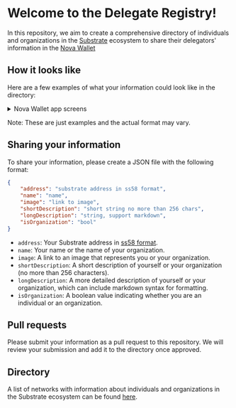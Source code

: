 # Welcome to the Delegate Registry!

In this repository, we aim to create a comprehensive directory of individuals and organizations in the [Substrate](https://substrate.io) ecosystem to share their delegators' information in the [Nova Wallet](https://novawallet.io/)

## How it looks like

Here are a few examples of what your information could look like in the directory:

<details>
  <summary>Nova Wallet app screens</summary>

<img src="https://i.ibb.co/TL35ZWn/Screenshot-2023-02-07-at-11-12-21.png" width="100">
<img src="https://i.ibb.co/3RzBqb1/Screenshot-2023-02-07-at-11-14-00.png" width="100">
<img src="https://i.ibb.co/XDZNBt4/Screenshot-2023-02-07-at-11-14-03.png" width="100">
<img src="https://i.ibb.co/HB5544w/Screenshot-2023-02-07-at-11-14-06.png" width="100">

</details>


Note: These are just examples and the actual format may vary.


## Sharing your information

To share your information, please create a JSON file with the following format:

```json
{
    "address": "substrate address in ss58 format",
    "name": "name",
    "image": "link to image",
    "shortDescription": "short string no more than 256 chars",
    "longDescription": "string, support markdown",
    "isOrganization": "bool"
}
```


- `address`: Your Substrate address in [ss58 format](https://substrate.dev/docs/en/learn/address-format).
- `name`: Your name or the name of your organization.
- `image`: A link to an image that represents you or your organization.
- `shortDescription`: A short description of yourself or your organization (no more than 256 characters).
- `longDescription`: A more detailed description of yourself or your organization, which can include markdown syntax for formatting.
- `isOrganization`: A boolean value indicating whether you are an individual or an organization.

## Pull requests

Please submit your information as a pull request to this repository. We will review your submission and add it to the directory once approved.

## Directory

A list of networks with information about individuals and organizations in the Substrate ecosystem can be found [here](./registry).
